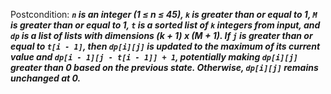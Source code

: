 Postcondition: ***`n` is an integer (1 ≤ n ≤ 45), `k` is greater than or equal to 1, `M` is greater than or equal to 1, `t` is a sorted list of `k` integers from input, and `dp` is a list of lists with dimensions (k + 1) x (M + 1). If `j` is greater than or equal to `t[i - 1]`, then `dp[i][j]` is updated to the maximum of its current value and `dp[i - 1][j - t[i - 1]] + 1`, potentially making `dp[i][j]` greater than 0 based on the previous state. Otherwise, `dp[i][j]` remains unchanged at 0.***